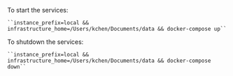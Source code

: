 To start the services:

    ``instance_prefix=local && infrastructure_home=/Users/kchen/Documents/data && docker-compose up``

To shutdown the services:

    ``instance_prefix=local && infrastructure_home=/Users/kchen/Documents/data && docker-compose down``
